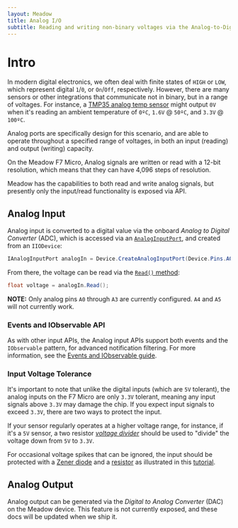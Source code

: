 ```yaml
---
layout: Meadow
title: Analog I/O
subtitle: Reading and writing non-binary voltages via the Analog-to-Digital Converter (ADC), and Digital-to-Analog Converter (DAC).
---
```


# Intro

In modern digital electronics, we often deal with finite states of `HIGH` or `LOW`, which represent digital `1`/`0`, or `On`/`Off`, respectively. However, there are many sensors or other integrations that communicate not in binary, but in a range of voltages. For instance, a [TMP35 analog temp sensor](/docs/api/Meadow.Foundation/Meadow.Foundation.Sensors.Temperature.AnalogTemperature.html) might output `0V` when it's reading an ambient temperature of `0ºC`, `1.6V` @ `50ºC`, and `3.3V` @ `100ºC`.

Analog ports are specifically design for this scenario, and are able to operate throughout a specified range of voltages, in both an input (reading) and output (writing) capacity. 

On the Meadow F7 Micro, Analog signals are written or read with a 12-bit resolution, which means that they can have 4,096 steps of resolution.

Meadow has the capabilities to both read and write analog signals, but presently only the input/read functionality is exposed via API.

## Analog Input

Analog input is converted to a digital value via the onboard _Analog to Digital Converter_ (ADC), which is accessed via an [`AnalogInputPort`](/docs/api/Meadow/Meadow.Hardware.AnalogInputPort.html), and created from an `IIODevice`:

```csharp
IAnalogInputPort analogIn = Device.CreateAnalogInputPort(Device.Pins.A02);
```

From there, the voltage can be read via the [`Read()` method](/docs/api/Meadow/Meadow.Hardware.AnalogInputPort.html#Meadow_Hardware_AnalogInputPort_Read_System_Int32_System_Int32_):

```csharp
float voltage = analogIn.Read();
```

**NOTE:** Only analog pins `A0` through `A3` are currently configured. `A4` and `A5` will not currently work.

### Events and IObservable API

As with other input APIs, the Analog input APIs support both events and the `IObservable` pattern, for advanced notification filtering. For more information, see the [Events and IObservable guide](/Meadow/Meadow_Basics/Events_and_IObservable/).

### Input Voltage Tolerance

It's important to note that unlike the digital inputs (which are `5V` tolerant), the analog inputs on the F7 Micro are only `3.3V` tolerant, meaning any input signals above `3.3V` may damage the chip. If you expect input signals to exceed `3.3V`, there are two ways to protect the input.

If your sensor regularly operates at a higher voltage range, for instance, if it's a `5V` sensor, a two resistor [_voltage divider_](/Hardware/Tutorials/Electronics/Part5/Level_Shifting_Lab/) should be used to "divide" the voltage down from `5V` to `3.3V`.

For occasional voltage spikes that can be ignored, the input should be protected with a [Zener diode](/Hardware/Tutorials/Electronics/Part6/General_Diodes) and a [resistor](/Hardware/Tutorials/Electronics/Part4/Resistance/) as illustrated in this [tutorial](https://www.electroniclinic.com/input-overvoltage-protection-for-arduino-inputs-using-a-zener-diode/).

## Analog Output

Analog output can be generated via the _Digital to Analog Converter_ (DAC) on the Meadow device. This feature is not currently exposed, and these docs will be updated when we ship it.